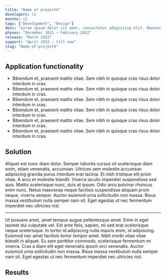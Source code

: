 ```yaml
---
title: "Name of project4"
developers: 12
months: 12
tags: ["Development", "Design"]
desc: "Lorem ipsum dolor sit amet, consectetur adipiscing elit. Maecenas quis augue libero, pharetra viverra adipiscing massa. Elementum, fermentum nulla imperdiet auctor proin. Molestie commodo blandit libero quis."
phases: "December 2021 — February 2022"
release: "March 2022"
support: "April 2022 — till now"
slug: "Name-of-project4"
---
```


## Application functionality

- Bibendum et, praesent mattis vitae. Sem nibh in quisque cras risus dolor interdum in cras.
- Bibendum et, praesent mattis vitae. Sem nibh in quisque cras risus dolor interdum in cras.
- Bibendum et, praesent mattis vitae. Sem nibh in quisque cras risus dolor interdum in cras.
- Bibendum et, praesent mattis vitae. Sem nibh in quisque cras risus dolor interdum in cras.
- Bibendum et, praesent mattis vitae. Sem nibh in quisque cras risus dolor interdum in cras.
- Bibendum et, praesent mattis vitae. Sem nibh in quisque cras risus dolor interdum in cras.

## Solution

Aliquet est nunc diam dolor. Semper lobortis cursus sit scelerisque diam enim, etiam venenatis, accumsan. Ultrices sem molestie accumsan adipiscing gravida purus interdum erat lacinia. Et nibh tristique elit proin vitae.
A arcu et molestie blandit. Viverra iaculis imperdiet suspendisse sed quis. Mattis scelerisque nunc, duis at ipsum. Odio arcu pulvinar rhoncus enim nunc. Netus maecenas neque facilisis suspendisse aliquam proin neque, viverra semper. Auctor euismod urna sollicitudin non massa. Risus massa vestibulum nulla semper nam sit. Eget egestas ut nec fermentum imperdiet nec ultricies nisl.


---


Ut posuere amet, amet tempus augue pellentesque amet. Enim in eget laoreet dui vulputate vel. Est ante felis, sapien, mi sed erat scelerisque neque scelerisque. In tortor id adipiscing nulla mauris enim, id adipiscing. Euismod nec amet facilisis tortor tempor amet. Nibh morbi vitae vitae blandit in aliquet. Eu sem porttitor commodo, scelerisque fermentum mi viverra. Cras a diam elit eget venenatis ipsum orci venenatis. Auctor euismod urna sollicitudin non massa. Risus massa vestibulum nulla semper nam sit. Eget egestas ut nec fermentum imperdiet nec ultricies nisl.

## Results




